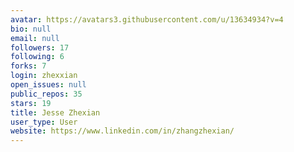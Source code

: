 ```yaml
---
avatar: https://avatars3.githubusercontent.com/u/13634934?v=4
bio: null
email: null
followers: 17
following: 6
forks: 7
login: zhexxian
open_issues: null
public_repos: 35
stars: 19
title: Jesse Zhexian
user_type: User
website: https://www.linkedin.com/in/zhangzhexian/
---
```

